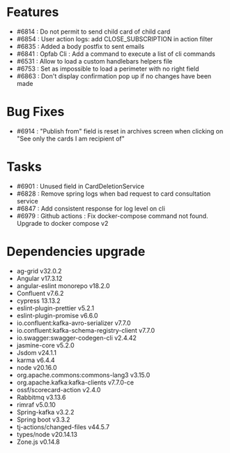
# Features

- #6814 : Do not permit to send child card of child card
- #6854 : User action logs: add CLOSE_SUBSCRIPTION in action filter
- #6835 : Added a body postfix to sent emails
- #6841 : Opfab Cli : Add a command to execute a list of cli commands
- #6531 : Allow to load a custom handlebars helpers file
- #6753 : Set as impossible to load a perimeter with no right field
- #6863 : Don't display confirmation pop up if no changes have been made

# Bug Fixes

- #6914 : "Publish from" field is reset in archives screen when clicking on "See only the cards I am recipient of"

# Tasks

- #6901 : Unused field in CardDeletionService
- #6828 : Remove spring logs when bad request to card consultation service
- #6847 : Add consistent response for log level on cli
- #6979 : Github actions : Fix docker-compose command not found. Upgrade to docker compose v2

# Dependencies upgrade

- ag-grid v32.0.2
- Angular v17.3.12
- angular-eslint monorepo v18.2.0
- Confluent v7.6.2
- cypress 13.13.2
- eslint-plugin-prettier v5.2.1
- eslint-plugin-promise v6.6.0
- io.confluent:kafka-avro-serializer v7.7.0
- io.confluent:kafka-schema-registry-client v7.7.0
- io.swagger:swagger-codegen-cli v2.4.42
- jasmine-core v5.2.0
- Jsdom  v24.1.1
- karma v6.4.4
- node v20.16.0
- org.apache.commons:commons-lang3 v3.15.0
- org.apache.kafka:kafka-clients v7.7.0-ce
- ossf/scorecard-action v2.4.0
- Rabbitmq v3.13.6
- rimraf v5.0.10
- Spring-kafka v3.2.2
- Spring boot v3.3.2
- tj-actions/changed-files v44.5.7
- types/node v20.14.13
- Zone.js v0.14.8
